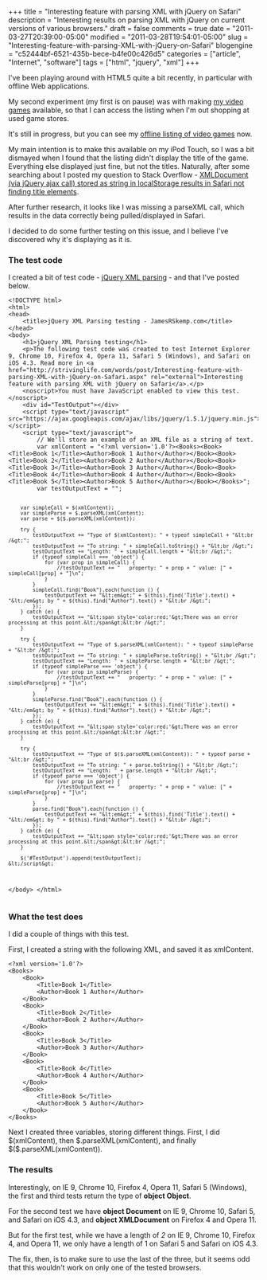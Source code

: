 +++
title = "Interesting feature with parsing XML with jQuery on Safari"
description = "Interesting results on parsing XML with jQuery on current versions of various browsers."
draft = false
comments = true
date = "2011-03-27T20:39:00-05:00"
modified = "2011-03-28T19:54:01-05:00"
slug = "Interesting-feature-with-parsing-XML-with-jQuery-on-Safari"
blogengine = "c52444bf-6521-435b-bece-b4fe00c426d5"
categories = ["article", "Internet", "software"]
tags = ["html", "jquery", "xml"]
+++

<p>I've been playing around with HTML5 quite a bit recently, in particular with offline Web applications.</p>
<p>My second experiment (my first is on pause) was with making <a rel="external" href="http://media.jamesrskemp.com/xml/video_games.xml">my video games</a> available, so that I can access the listing when I'm out shopping at used game stores.</p>
<p>It's still in progress, but you can see my <a rel="external" href="http://media.jamesrskemp.com/xmlHtml/video_games.html">offline listing of video games</a> now.</p>
<p>My main intention is to make this available on my iPod Touch, so I was a bit dismayed when I found that the listing didn't display the title of the game. Everything else displayed just fine, but not the titles. Naturally, after some searching about I posted my question to Stack Overflow - <a rel="external" href="http://stackoverflow.com/questions/5427259/xmldocument-via-jquery-ajax-call-stored-as-string-in-localstorage-results-in-sa">XMLDocument (via jQuery ajax call) stored as string in localStorage results in Safari not finding title elements</a>.</p>
<p>After further research, it looks like I was missing a parseXML call, which results in the data correctly being pulled/displayed in Safari.</p>
<p>I decided to do some further testing on this issue, and I believe I've discovered why it's displaying as it is.</p>
<h3>The test code</h3>
<p>I created a bit of test code - <a href="http://jamesrskemp.com/testing/jQueryXmlParsing.html">jQuery XML parsing</a> - and that I've posted below.</p>
<pre class="code"><code class="html">&lt;!DOCTYPE html&gt;
&lt;html&gt;
&lt;head&gt;
    &lt;title&gt;jQuery XML Parsing testing - JamesRSkemp.com&lt;/title&gt;
&lt;/head&gt;
&lt;body&gt;
	&lt;h1&gt;jQuery XML Parsing testing&lt;/h1&gt;
	&lt;p&gt;The following test code was created to test Internet Explorer 9, Chrome 10, Firefox 4, Opera 11, Safari 5 (Windows), and Safari on iOS 4.3. Read more in &lt;a href="http://strivinglife.com/words/post/Interesting-feature-with-parsing-XML-with-jQuery-on-Safari.aspx" rel="external"&gt;Interesting feature with parsing XML with jQuery on Safari&lt;/a&gt;.&lt;/p&gt;
	&lt;noscript&gt;You must have JavaScript enabled to view this test.&lt;/noscript&gt;
	&lt;div id="TestOutput"&gt;&lt;/div&gt;
	&lt;script type="text/javascript" src="https://ajax.googleapis.com/ajax/libs/jquery/1.5.1/jquery.min.js"&gt;&lt;/script&gt;
	&lt;script type="text/javascript"&gt;
		// We'll store an example of an XML file as a string of text.
		var xmlContent = "&lt;?xml version='1.0'?&gt;&lt;Books&gt;&lt;Book&gt;&lt;Title&gt;Book 1&lt;/Title&gt;&lt;Author&gt;Book 1 Author&lt;/Author&gt;&lt;/Book&gt;&lt;Book&gt;&lt;Title&gt;Book 2&lt;/Title&gt;&lt;Author&gt;Book 2 Author&lt;/Author&gt;&lt;/Book&gt;&lt;Book&gt;&lt;Title&gt;Book 3&lt;/Title&gt;&lt;Author&gt;Book 3 Author&lt;/Author&gt;&lt;/Book&gt;&lt;Book&gt;&lt;Title&gt;Book 4&lt;/Title&gt;&lt;Author&gt;Book 4 Author&lt;/Author&gt;&lt;/Book&gt;&lt;Book&gt;&lt;Title&gt;Book 5&lt;/Title&gt;&lt;Author&gt;Book 5 Author&lt;/Author&gt;&lt;/Book&gt;&lt;/Books&gt;";
		var testOutputText = "";

		var simpleCall = $(xmlContent);
		var simpleParse = $.parseXML(xmlContent);
		var parse = $($.parseXML(xmlContent));

		try {
			testOutputText += "Type of $(xmlContent): " + typeof simpleCall + "&lt;br /&gt;";
			testOutputText += "To string: " + simpleCall.toString() + "&lt;br /&gt;";
			testOutputText += "Length: " + simpleCall.length + "&lt;br /&gt;";
			if (typeof simpleCall === 'object') {
				for (var prop in simpleCall) {
					//testOutputText += "	property: " + prop + " value: [" + simpleCall[prop] + "]\n";
				}
			}
			simpleCall.find("Book").each(function () {
				testOutputText += "&lt;em&gt;" + $(this).find('Title').text() + "&lt;/em&gt; by " + $(this).find("Author").text() + "&lt;br /&gt;";
			});
		} catch (e) {
			testOutputText += "&lt;span style='color:red;'&gt;There was an error processing at this point.&lt;/span&gt;&lt;br /&gt;";
		}

		try {
			testOutputText += "Type of $.parseXML(xmlContent): " + typeof simpleParse + "&lt;br /&gt;";
			testOutputText += "To string: " + simpleParse.toString() + "&lt;br /&gt;";
			testOutputText += "Length: " + simpleParse.length + "&lt;br /&gt;";
			if (typeof simpleParse === 'object') {
				for (var prop in simpleParse) {
					//testOutputText += "	property: " + prop + " value: [" + simpleParse[prop] + "]\n";
				}
			}
			simpleParse.find("Book").each(function () {
				testOutputText += "&lt;em&gt;" + $(this).find('Title').text() + "&lt;/em&gt; by " + $(this).find("Author").text() + "&lt;br /&gt;";
			});
		} catch (e) {
			testOutputText += "&lt;span style='color:red;'&gt;There was an error processing at this point.&lt;/span&gt;&lt;br /&gt;";
		}

		try {
			testOutputText += "Type of $($.parseXML(xmlContent)): " + typeof parse + "&lt;br /&gt;";
			testOutputText += "To string: " + parse.toString() + "&lt;br /&gt;";
			testOutputText += "Length: " + parse.length + "&lt;br /&gt;";
			if (typeof parse === 'object') {
				for (var prop in parse) {
					//testOutputText += "	property: " + prop + " value: [" + simpleParse[prop] + "]\n";
				}
			}
			parse.find("Book").each(function () {
				testOutputText += "&lt;em&gt;" + $(this).find('Title').text() + "&lt;/em&gt; by " + $(this).find("Author").text() + "&lt;br /&gt;";
			});
		} catch (e) {
			testOutputText += "&lt;span style='color:red;'&gt;There was an error processing at this point.&lt;/span&gt;&lt;br /&gt;";
		}

		$('#TestOutput').append(testOutputText);
	&lt;/script&gt;
&lt;/body&gt;
&lt;/html&gt;</code></pre>
<h3>What the test does</h3>
<p>I did a couple of things with this test.</p>
<p>First, I created a string with the following XML, and saved it as xmlContent.</p>
<pre class="code"><code class="xml">&lt;?xml version='1.0'?&gt;
&lt;Books&gt;
	&lt;Book&gt;
		&lt;Title&gt;Book 1&lt;/Title&gt;
		&lt;Author&gt;Book 1 Author&lt;/Author&gt;
	&lt;/Book&gt;
	&lt;Book&gt;
		&lt;Title&gt;Book 2&lt;/Title&gt;
		&lt;Author&gt;Book 2 Author&lt;/Author&gt;
	&lt;/Book&gt;
	&lt;Book&gt;
		&lt;Title&gt;Book 3&lt;/Title&gt;
		&lt;Author&gt;Book 3 Author&lt;/Author&gt;
	&lt;/Book&gt;
	&lt;Book&gt;
		&lt;Title&gt;Book 4&lt;/Title&gt;
		&lt;Author&gt;Book 4 Author&lt;/Author&gt;
	&lt;/Book&gt;
	&lt;Book&gt;
		&lt;Title&gt;Book 5&lt;/Title&gt;
		&lt;Author&gt;Book 5 Author&lt;/Author&gt;
	&lt;/Book&gt;
&lt;/Books&gt;</code></pre>
<p>Next I created three variables, storing different things. First, I did $(xmlContent), then $.parseXML(xmlContent), and finally $($.parseXML(xmlContent)).</p>
<h3>The results</h3>
<p>Interestingly, on IE 9, Chrome 10, Firefox 4, Opera 11, Safari 5 (Windows), the first and third tests return the type of <strong>object Object</strong>.</p>
<p>For the second test we have <strong>object Document</strong> on IE 9, Chrome 10, Safari 5, and Safari on iOS 4.3, and <strong>object XMLDocument</strong> on Firefox 4 and Opera 11.</p>
<p>But for the first test, while we have a length of <em>2</em> on IE 9, Chrome 10, Firefox 4, and Opera 11, we only have a length of 1 on Safari 5 and Safari on iOS 4.3.</p>
<p>The fix, then, is to make sure to use the last of the three, but it seems odd that this wouldn't work on only one of the tested browsers.</p>
